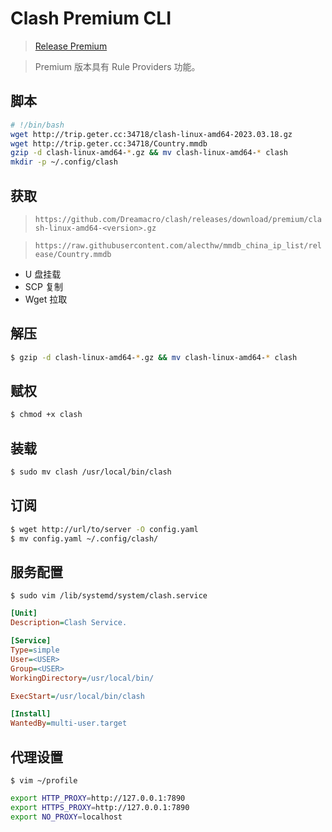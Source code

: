 # Clash Premium CLI

> [Release Premium](https://github.com/Dreamacro/clash/releases/tag/premium)

> Premium 版本具有 Rule Providers 功能。

## 脚本

```sh
# !/bin/bash
wget http://trip.geter.cc:34718/clash-linux-amd64-2023.03.18.gz
wget http://trip.geter.cc:34718/Country.mmdb
gzip -d clash-linux-amd64-*.gz && mv clash-linux-amd64-* clash
mkdir -p ~/.config/clash
```

## 获取

> `https://github.com/Dreamacro/clash/releases/download/premium/clash-linux-amd64-<version>.gz`

> `https://raw.githubusercontent.com/alecthw/mmdb_china_ip_list/release/Country.mmdb`

- U 盘挂载
- SCP 复制
- Wget 拉取

## 解压

```sh
$ gzip -d clash-linux-amd64-*.gz && mv clash-linux-amd64-* clash
```

## 赋权

```sh
$ chmod +x clash
```

## 装载

```sh
$ sudo mv clash /usr/local/bin/clash
```

## 订阅

```sh
$ wget http://url/to/server -O config.yaml
$ mv config.yaml ~/.config/clash/
```

## 服务配置

`$ sudo vim /lib/systemd/system/clash.service`

```ini
[Unit]
Description=Clash Service.

[Service]
Type=simple
User=<USER>
Group=<USER>
WorkingDirectory=/usr/local/bin/

ExecStart=/usr/local/bin/clash

[Install]
WantedBy=multi-user.target
```

## 代理设置

`$ vim ~/profile`

```sh
export HTTP_PROXY=http://127.0.0.1:7890
export HTTPS_PROXY=http://127.0.0.1:7890
export NO_PROXY=localhost
```
